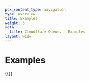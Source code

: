 ```yaml
---
pcx_content_type: navigation
type: overview
title: Examples
weight: 3
meta:
  title: Cloudflare Queues - Examples
layout: wide
---
```


# Examples

{{<list-examples>}}
